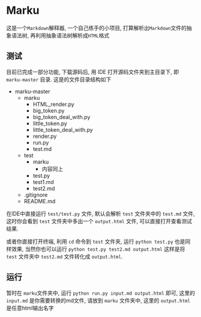 # Marku

这是一个`Markdown`解释器, 一个自己练手的小项目, 打算解析出`Markdown`文件的抽象语法树, 再利用抽象语法树解析成`HTML`格式

## 测试

目前已完成一部分功能, 下载源码后, 用 IDE 打开源码文件夹到主目录下, 即 `marku-master` 目录. 这是的文件目录结构如下

- marku-master
    - marku
        - HTML_render.py
        - big_token.py
        - big_token_deal_with.py
        - little_token.py
        - little_token_deal_with.py
        - render.py
        - run.py
        - test.md
    - test
        - marku
            - 内容同上
        - test.py
        - test1.md
        - test2.md
    - .gitignore
    - README.md

在IDE中直接运行 `test/test.py` 文件, 默认会解析 `test` 文件夹中的 `test.md` 文件, 这时你会看到 `test` 文件夹中多出一个 `output.html` 文件, 可以直接打开查看测试结果.

或者你直接打开终端, 利用 `cd` 命令到 `test` 文件夹, 运行 `python test.py` 也是同样效果, 当然你也可以运行 `python test.py test2.md output.html` 这样是将 `test` 文件夹中 `test2.md` 文件转化成 `output.html`.

## 运行

暂时在 `marku`文件夹中, 运行 `python run.py input.md output.html` 即可, 这里的 `input.md` 是你需要转换的md文件, 请放到 `marku` 文件夹中, 这里的 `output.html` 是任意html输出名字

